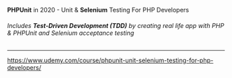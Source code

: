 **PHPUnit** in 2020 - Unit & **Selenium** Testing For PHP Developers   
###### Includes **Test-Driven Development (TDD)** by creating real life app with PHP & PHPUnit and Selenium acceptance testing   

---

<https://www.udemy.com/course/phpunit-unit-selenium-testing-for-php-developers/>